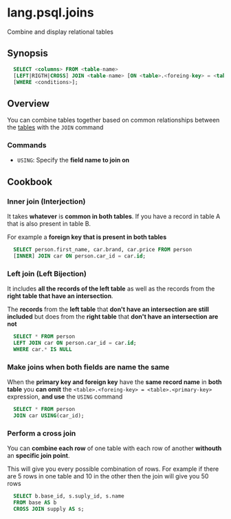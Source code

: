 # lang.psql.joins

Combine and display relational tables

## Synopsis

```sql
  SELECT <columns> FROM <table-name>
  [LEFT|RIGTH|CROSS] JOIN <table-name> [ON <table>.<foreing-key> = <table>.<primary-key>]
  [WHERE <conditions>];
```

## Overview

You can combine tables together based on common relationships between the
[tables](./rolo.md) with the `JOIN` command

### Commands

- `USING`: Specify the **field name to join on**

## Cookbook

### Inner join (Interjection)

It takes **whatever** is **common in both tables**. If you have a record in
table A that is also present in table B.

For example a **foreign key that is present in both tables**

```sql
  SELECT person.first_name, car.brand, car.price FROM person
  [INNER] JOIN car ON person.car_id = car.id;
```

### Left join (Left Bijection)

It includes **all the records of the left table** as well as the records from
the **right table that have an intersection**.

The **records** from the **left table** that **don't have an intersection are
still included** but does from the **right table** that **don't have an
intersection are not**

```sql
  SELECT * FROM person
  LEFT JOIN car ON person.car_id = car.id;
  WHERE car.* IS NULL
```

### Make joins when both fields are name the same

When the **primary key and foreign key** have the **same record name** in
**both table** you **can omit** the `<table>.<foreing-key> = <table>.<primary-key>`
expression, **and use** the `USING` command

```sql
  SELECT * FROM person
  JOIN car USING(car_id);
```

### Perform a cross join

You can **combine each row** of one table with each row of another **withouth**
an **specific join point**.

This will give you every possible combination of rows. For example if there are
5 rows in one table and 10 in the other then the join will give you 50 rows

```sql
  SELECT b.base_id, s.suply_id, s.name
  FROM base AS b
  CROSS JOIN supply AS s;
```
